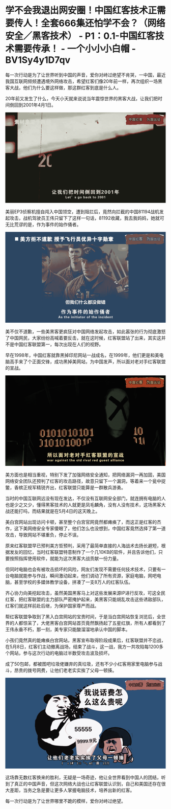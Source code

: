 # 学不会我退出网安圈！中国红客技术正需要传人！全套666集还怕学不会？（网络安全／黑客技术） - P1：0.1-中国红客技术需要传承！ - 一个小小小白帽 - BV1Sy4y1D7qv

每一次行动是为了让世界听到中国的声音，爱你对峙过绝望不肯哭，一中国，最近我国互联网频频遭遇境外网络攻击，希望红客们像20年前一样，再次组织一场黑客大战，他们为什么要这样做，那这群红客到底是什么人。

20年前又发生了什么，今天小天就来说说当年震惊世界的黑客大战，让我们把时间倒回到2001年4月1日。

![](img/957df62c6728424503741ee7575d19ba_1.png)

美丽EP3侦察机擅自闯入中国领空，遭到阻拦后，竟然向拦截的中国81194战机发起攻击，战机驾驶员王伟只留下了这样一句话，81192收藏，我去我妈妈，她就可无比荒谬的是，作为事件的始作俑者。



![](img/957df62c6728424503741ee7575d19ba_3.png)

美不仅不道歉，一些美黑客更疯狂对中国网络发起攻击，如此嚣张的行为彻底激怒了中国网民，大家纷纷高喊着要反击，就在这时候，红客联盟站了出来，其实这并不是中国红客联盟第一，每次出现在人们的视野。

早在1998年，中国红客就靠黑掉印尼网站一战成名，在1999年，他们更是和美电脑高手来了个正面交锋，成功黑掉美网站，为中国发声，所以面对老对手红客联盟的宣战。



![](img/957df62c6728424503741ee7575d19ba_5.png)

美方面也是相当重视，特别下发了加强网络安全通知，把网络漏洞一再加固，美国网络安全团队还预判了红客的攻击路径，故意只留下一个漏洞，等着来一个瓮中捉鳖，香槟正规军精锐齐出，红客联盟只能算是一群散兵游勇。

当时的中国互联网远没有现在发达，不仅没有互联网安全部门，就连拥有电脑的人也是少之又少，懂得黑客技术的人就更是凤毛麟角，没有人没有技术，这场黑客大战还能打吗，而结果就是在5月4日的这天晚上。

美白宫网站出现访问卡顿，甚至整个白宫官网竟然都瘫痪了，而这正是红客的杰作，这下美网络安全专家傻眼了，他们怎么也没想到，中国红客竟然选择了第一道攻击，导致网站不堪重负，停止不误。

原来红客联盟早已预判美方哲预判，采用了最简单直接的人海战术去扬长避短，根据发友的回忆，当时红客联盟特意制作了一个几10KB的软件，并且告诉他们，只要按照指挥使用软件，就能为这次黑客大战贡献一份力量。

但同时电脑也会有被攻击损坏的风险，网友们发现不需要任何技术技术，只要有一台电脑就能参与作战，瞬间激动起来，他们调动了所有资源，家庭电脑，网吧电脑，甚至学校的多媒体教学设备，拼凑了一支8万人的红客队伍。

齐心协力向美挖起攻击，虽然美国黑客马上对这些发展来源IP进行反攻，可这全民红客，把红客联盟的主力部队严密掩护起来，美黑客只能胡乱攻击这些诱敌部队，红客们就这样前赴后继，为保护国家尊严而战。

帮红客联盟争取到了黑入白宫网站的宝贵时间，于是当白宫网站恢复浏览后，全世界的人都惊呆了，大佬黑客白宫网站首页竟然飘扬起了五星红旗，所有人都看到了王伟永垂不朽，那一刻，美专家只能酸溜溜地承认中国的脚本。

小孩们竟然真的能瘫痪白宫网站，黑客宣布取得阶段成果后，红客联盟并不恋战，在5月8日，红客们主动撤离战场，结束了战斗，这一战，我方一共攻陷每1200多个网站，参与这次行动的电脑过半数受攻击波及损坏。

成了50包邮，都被图吧垃圾佬嫌弃的真垃圾，还有不少小红客用家里电脑参与战斗，昂贵的拨号网费，让他们老老实实挨了父母一顿揍。



![](img/957df62c6728424503741ee7575d19ba_7.png)

这场靠无数红客换来的胜利，无疑是一场奇迹，他让全世界看到中国人的团结，听到了真正的中国声音，但这次网络大战也让红客联盟认识到，自己和美国还存在很大差距，当务之急是要让更多人掌握电脑技术，培养出新的红客。

每一次行动是为了让世界哪里不跪的模样，爱你对峙过绝望。